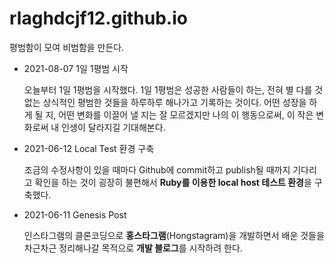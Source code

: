 # rlaghdcjf12.github.io
평범함이 모여 비범함을 만든다.

- 2021-08-07 1일 1평범 시작

  오늘부터 1일 1평범을 시작했다. 1일 1평범은 성공한 사람들이 하는, 전혀 별 다를 것 없는 상식적인 평범한 것들을 하루하루 해나가고 기록하는 것이다. 어떤 성장을 하게 될 지, 어떤 변화를 이끌어 낼 지는 잘 모르겠지만 나의 이 행동으로써, 이 작은 변화로써 내 인생이 달라지길 기대해본다.

- 2021-06-12 Local Test 환경 구축
  
  조금의 수정사항이 있을 때마다 Github에 commit하고 publish될 때까지 기다리고 확인을 하는 것이 굉장히 불편해서 **Ruby를 이용한 local host 테스트 환경**을 구축했다.

- 2021-06-11 Genesis Post
  
  인스타그램의 클론코딩으로 **홍스타그램**(Hongstagram)을 개발하면서 배운 것들을 차근차근 정리해나갈 목적으로 **개발 블로그**를 시작하려 한다.